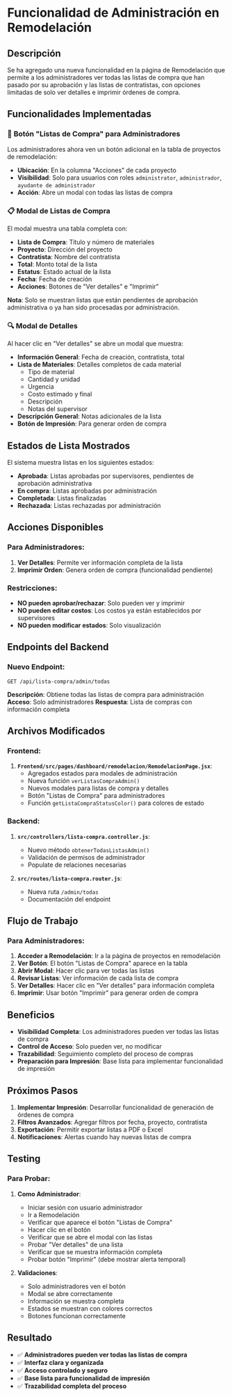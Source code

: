 # Funcionalidad de Administración en Remodelación

## Descripción

Se ha agregado una nueva funcionalidad en la página de Remodelación que permite a los administradores ver todas las listas de compra que han pasado por su aprobación y las listas de contratistas, con opciones limitadas de solo ver detalles e imprimir órdenes de compra.

## Funcionalidades Implementadas

### 🔧 **Botón "Listas de Compra" para Administradores**

Los administradores ahora ven un botón adicional en la tabla de proyectos de remodelación:

- **Ubicación**: En la columna "Acciones" de cada proyecto
- **Visibilidad**: Solo para usuarios con roles `administrator`, `administrador`, `ayudante de administrador`
- **Acción**: Abre un modal con todas las listas de compra

### 📋 **Modal de Listas de Compra**

El modal muestra una tabla completa con:

- **Lista de Compra**: Título y número de materiales
- **Proyecto**: Dirección del proyecto
- **Contratista**: Nombre del contratista
- **Total**: Monto total de la lista
- **Estatus**: Estado actual de la lista
- **Fecha**: Fecha de creación
- **Acciones**: Botones de "Ver detalles" e "Imprimir"

**Nota**: Solo se muestran listas que están pendientes de aprobación administrativa o ya han sido procesadas por administración.

### 🔍 **Modal de Detalles**

Al hacer clic en "Ver detalles" se abre un modal que muestra:

- **Información General**: Fecha de creación, contratista, total
- **Lista de Materiales**: Detalles completos de cada material
  - Tipo de material
  - Cantidad y unidad
  - Urgencia
  - Costo estimado y final
  - Descripción
  - Notas del supervisor
- **Descripción General**: Notas adicionales de la lista
- **Botón de Impresión**: Para generar orden de compra

## Estados de Lista Mostrados

El sistema muestra listas en los siguientes estados:

- **Aprobada**: Listas aprobadas por supervisores, pendientes de aprobación administrativa
- **En compra**: Listas aprobadas por administración
- **Completada**: Listas finalizadas
- **Rechazada**: Listas rechazadas por administración

## Acciones Disponibles

### Para Administradores:

1. **Ver Detalles**: Permite ver información completa de la lista
2. **Imprimir Orden**: Genera orden de compra (funcionalidad pendiente)

### Restricciones:

- **NO pueden aprobar/rechazar**: Solo pueden ver y imprimir
- **NO pueden editar costos**: Los costos ya están establecidos por supervisores
- **NO pueden modificar estados**: Solo visualización

## Endpoints del Backend

### Nuevo Endpoint:

```
GET /api/lista-compra/admin/todas
```

**Descripción**: Obtiene todas las listas de compra para administración
**Acceso**: Solo administradores
**Respuesta**: Lista de compras con información completa

## Archivos Modificados

### Frontend:
1. **`Frontend/src/pages/dashboard/remodelacion/RemodelacionPage.jsx`**:
   - Agregados estados para modales de administración
   - Nueva función `verListasCompraAdmin()`
   - Nuevos modales para listas de compra y detalles
   - Botón "Listas de Compra" para administradores
   - Función `getListaCompraStatusColor()` para colores de estado

### Backend:
1. **`src/controllers/lista-compra.controller.js`**:
   - Nuevo método `obtenerTodasListasAdmin()`
   - Validación de permisos de administrador
   - Populate de relaciones necesarias

2. **`src/routes/lista-compra.router.js`**:
   - Nueva ruta `/admin/todas`
   - Documentación del endpoint

## Flujo de Trabajo

### Para Administradores:

1. **Acceder a Remodelación**: Ir a la página de proyectos en remodelación
2. **Ver Botón**: El botón "Listas de Compra" aparece en la tabla
3. **Abrir Modal**: Hacer clic para ver todas las listas
4. **Revisar Listas**: Ver información de cada lista de compra
5. **Ver Detalles**: Hacer clic en "Ver detalles" para información completa
6. **Imprimir**: Usar botón "Imprimir" para generar orden de compra

## Beneficios

- **Visibilidad Completa**: Los administradores pueden ver todas las listas de compra
- **Control de Acceso**: Solo pueden ver, no modificar
- **Trazabilidad**: Seguimiento completo del proceso de compras
- **Preparación para Impresión**: Base lista para implementar funcionalidad de impresión

## Próximos Pasos

1. **Implementar Impresión**: Desarrollar funcionalidad de generación de órdenes de compra
2. **Filtros Avanzados**: Agregar filtros por fecha, proyecto, contratista
3. **Exportación**: Permitir exportar listas a PDF o Excel
4. **Notificaciones**: Alertas cuando hay nuevas listas de compra

## Testing

### Para Probar:

1. **Como Administrador**:
   - Iniciar sesión con usuario administrador
   - Ir a Remodelación
   - Verificar que aparece el botón "Listas de Compra"
   - Hacer clic en el botón
   - Verificar que se abre el modal con las listas
   - Probar "Ver detalles" de una lista
   - Verificar que se muestra información completa
   - Probar botón "Imprimir" (debe mostrar alerta temporal)

2. **Validaciones**:
   - Solo administradores ven el botón
   - Modal se abre correctamente
   - Información se muestra completa
   - Estados se muestran con colores correctos
   - Botones funcionan correctamente

## Resultado

- ✅ **Administradores pueden ver todas las listas de compra**
- ✅ **Interfaz clara y organizada**
- ✅ **Acceso controlado y seguro**
- ✅ **Base lista para funcionalidad de impresión**
- ✅ **Trazabilidad completa del proceso**
